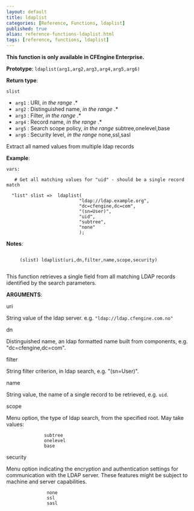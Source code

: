 ```yaml
---
layout: default
title: ldaplist
categories: [Reference, Functions, ldaplist]
published: true
alias: reference-functions-ldaplist.html
tags: [reference, functions, ldaplist]
---
```


**This function is only available in CFEngine Enterprise.**

**Prototype**: `ldaplist(arg1,arg2,arg3,arg4,arg5,arg6)`

**Return type**:

`slist`

* `arg1` : URI, *in the range* .\*
* `arg2` : Distinguished name, *in the range* .\*
* `arg3` : Filter, *in the range* .\*
* `arg4` : Record name, *in the range* .\*
* `arg5` : Search scope policy, *in the range* subtree,onelevel,base   
* `arg6` : Security level, *in the range* none,ssl,sasl   

Extract all named values from multiple ldap records

**Example**:

```cf3
vars:

   # Get all matching values for "uid" - should be a single record match

  "list" slist =>  ldaplist(
                           "ldap://ldap.example.org",
                           "dc=cfengine,dc=com",
                           "(sn=User)",
                           "uid",
                           "subtree",
                           "none"
                           );
```

**Notes**:
```cf3
     
     (slist) ldaplist(uri,dn,filter,name,scope,security)
     
```

This function retrieves a single field from all matching LDAP records
identified by the search parameters.

**ARGUMENTS**:

uri

String value of the ldap server. e.g. `"ldap://ldap.cfengine.com.no"`   

dn

Distinguished name, an ldap formatted name built from components, e.g.
"dc=cfengine,dc=com".   

filter

String filter criterion, in ldap search, e.g. "(sn=User)".   

name

String value, the name of a single record to be retrieved, e.g. `uid`.

scope

Menu option, the type of ldap search, from the specified root. May take
values:

```cf3
              subtree
              onelevel
              base
```


security

Menu option indicating the encryption and authentication settings for
communication with the LDAP server. These features might be subject to
machine and server capabilities.

```cf3
               none
               ssl
               sasl
```
